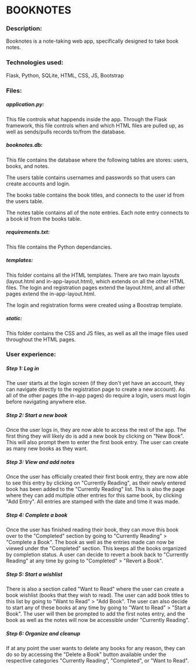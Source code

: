 # BOOKNOTES

### **Description:**
 Booknotes is a note-taking web app, specifically designed to take book notes.

### **Technologies used:**

Flask, Python, SQLite, HTML, CSS, JS, Bootstrap
 
### **Files:**
##### **application.py:**

This file controls what happends inside the app. Through the Flask framework, this file controls when and which HTML files are pulled up, as well as sends/pulls records to/from the database.

##### **booknotes.db:**

This file contains the database where the following tables are stores: users, books, and notes.

The users table contains usernames and passwords so that users can create accounts and login.

The books table contains the book titles, and connects to the user id from the users table.

The notes table contains all of the note entries. Each note entry connects to a book id from the books table.

##### **requirements.txt:**

This file contains the Python dependancies.

##### **templates:**

This folder contains all the HTML templates. There are two main layouts (layout.html and in-app-layout.html), which extends on all the other HTML files. The login and registration pages extend the layout.html, and all other pages extend the in-app-layout.html.

The login and registration forms were created using a Boostrap template.

##### **static:**

This folder contains the CSS and JS files, as well as all the image files used throughout the HTML pages.

### **User experience:**
##### **Step 1: Log in**

The user starts at the login screen (if they don't yet have an account, they can navigate directly to the registration page to create a new account). As all of the other pages (the in-app pages) do require a login, users must login before navigating anywhere else.

##### **Step 2: Start a new book**

Once the user logs in, they are now able to access the rest of the app. The first thing they will likely do is add a new book by clicking on "New Book". This will also prompt them to enter the first book entry. The user can create as many new books as they want.

##### **Step 3: View and add notes**

Once the user has officially created their first book entry, they are now able to see this entry by clicking on "Currently Reading", as their newly entered book has been added to the "Currently Reading" list. This is also the page where they can add multiple other entries for this same book, by clicking "Add Entry". All entries are stamped with the date and time it was made.

##### **Step 4: Complete a book**

Once the user has finished reading their book, they can move this book over to the "Completed" section by going to "Currently Reading" > "Complete a Book". The book as well as the entries made can now be viewed under the "Completed" section. This keeps all the books organized by completion status. A user can decide to revert a book back to "Currently Reading" at any time by going to "Completed" > "Revert a Book".

##### **Step 5: Start a wishlist**

There is also a section called "Want to Read" where the user can create a book wishlist (books that they wish to read). The user can add book titles to this list by going to "Want to Read" > "Add Book". The user can also decide to start any of these books at any time by going to "Want to Read" > "Start a Book". The user will then be prompted to add the first notes entry, and the book as well as the notes will now be accessible under "Currently Reading".

##### **Step 6: Organize and cleanup**

If at any point the user wants to delete any books for any reason, they can do so by accessing the "Delete a Book" button available under the respective categories "Currently Reading", "Completed", or "Want to Read".

